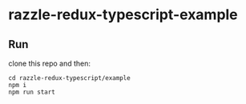 # razzle-redux-typescript-example

## Run
clone this repo and then:
```
cd razzle-redux-typescript/example
npm i
npm run start
```